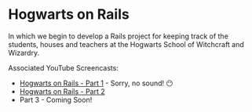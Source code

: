 # Hogwarts on Rails

In which we begin to develop a Rails project for keeping track of the students, houses and teachers at the Hogwarts School of Witchcraft and Wizardry.

Associated YouTube Screencasts:

* [Hogwarts on Rails - Part 1](https://youtu.be/pU4eyGz2n4s) - Sorry, no sound! 😶
* [Hogwarts on Rails - Part 2](https://youtu.be/FHMy4NUdXhY)
* Part 3 - Coming Soon!
